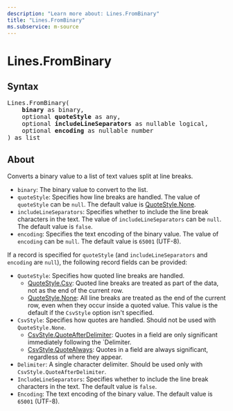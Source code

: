 ```yaml
---
description: "Learn more about: Lines.FromBinary"
title: "Lines.FromBinary"
ms.subservice: m-source
---
```

# Lines.FromBinary

## Syntax

<pre>
Lines.FromBinary(
    <b>binary</b> as binary,
    optional <b>quoteStyle</b> as any,
    optional <b>includeLineSeparators</b> as nullable logical,
    optional <b>encoding</b> as nullable number
) as list
</pre>

## About

Converts a binary value to a list of text values split at line breaks.

* `binary`: The binary value to convert to the list.
* `quoteStyle`: Specifies how line breaks are handled. The value of `quoteStyle` can be `null`. The default value is [QuoteStyle.None](quotestyle-type.md).
* `includeLineSeparators`: Specifies whether to include the line break characters in the text. The value of `includeLineSeparators` can be `null`. The default value is `false`.
* `encoding`: Specifies the text encoding of the binary value. The value of `encoding` can be `null`. The default value is `65001` (UTF-8).

If a record is specified for `quoteStyle` (and `includeLineSeparators` and `encoding` are `null`), the following record fields can be provided:

* `QuoteStyle`: Specifies how quoted line breaks are handled.
  * [QuoteStyle.Csv](quotestyle-type.md): Quoted line breaks are treated as part of the data, not as the end of the current row.
  * [QuoteStyle.None](quotestyle-type.md): All line breaks are treated as the end of the current row, even when they occur inside a quoted value. This value is the default if the `CsvStyle` option isn't specified.
* `CsvStyle`: Specifies how quotes are handled. Should not be used with `QuoteStyle.None`.
  * [CsvStyle.QuoteAfterDelimiter](csvstyle-type.md): Quotes in a field are only significant immediately following the `Delimiter.
  * [CsvStyle.QuoteAlways](csvstyle-type.md): Quotes in a field are always significant, regardless of where they appear.
* `Delimiter`: A single character delimiter. Should be used only with `CsvStyle.QuoteAfterDelimiter`.
* `IncludeLineSeparators`: Specifies whether to include the line break characters in the text. The default value is `false`.
* `Encoding`: The text encoding of the binary value. The default value is `65001` (UTF-8).
